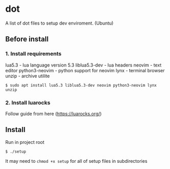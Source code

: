 # dot

A list of dot files to setup dev enviroment. (Ubuntu)

## Before install

### 1. Install requirements

lua5.3 - lua language version 5.3
liblua5.3-dev - lua headers
neovim - text editor
python3-neovim - python support for neovim
lynx - terminal browser
unzip - archive utilite

```shell
$ sudo apt install lua5.3 liblua5.3-dev neovim python3-neovim lynx unzip
```

### 2. Install luarocks

Follow guide from here (https://luarocks.org/)

## Install

Run in project root

```shell
$ ./setup
```

It may need to `chmod +x setup` for all of setup files in subdirectories
